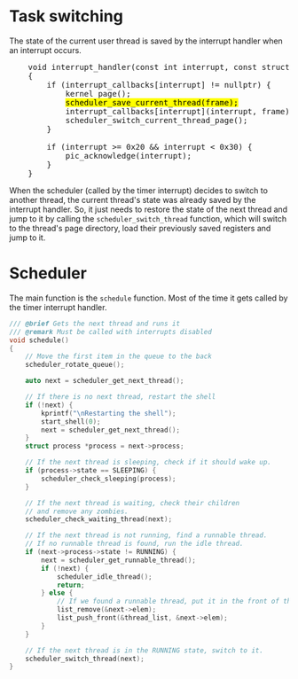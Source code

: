 # Task switching

The state of the current user thread is saved by the interrupt handler when an interrupt occurs.

<pre>
    void interrupt_handler(const int interrupt, const struct interrupt_frame *frame)
    {
        if (interrupt_callbacks[interrupt] != nullptr) {
            kernel_page();
            <mark>scheduler_save_current_thread(frame);</mark>
            interrupt_callbacks[interrupt](interrupt, frame);
            scheduler_switch_current_thread_page();
        }

        if (interrupt >= 0x20 && interrupt < 0x30) {
            pic_acknowledge(interrupt);
        }
    }
</pre>  

When the scheduler (called by the timer interrupt) decides to switch to another thread, the current thread's state was
already saved by the interrupt handler. So, it just needs to restore the state of the next thread and jump to it
by calling the `scheduler_switch_thread` function, which will switch to the thread's page directory, load their
previously saved registers and jump to it.

# Scheduler

The main function is the `schedule` function. Most of the time it gets called by the timer interrupt handler.

```c
/// @brief Gets the next thread and runs it
/// @remark Must be called with interrupts disabled
void schedule()
{
    // Move the first item in the queue to the back
    scheduler_rotate_queue();

    auto next = scheduler_get_next_thread();

    // If there is no next thread, restart the shell
    if (!next) {
        kprintf("\nRestarting the shell");
        start_shell(0);
        next = scheduler_get_next_thread();
    }
    struct process *process = next->process;

    // If the next thread is sleeping, check if it should wake up.
    if (process->state == SLEEPING) {
        scheduler_check_sleeping(process);
    }

    // If the next thread is waiting, check their children
    // and remove any zombies.
    scheduler_check_waiting_thread(next);

    // If the next thread is not running, find a runnable thread.
    // If no runnable thread is found, run the idle thread.
    if (next->process->state != RUNNING) {
        next = scheduler_get_runnable_thread();
        if (!next) {
            scheduler_idle_thread();
            return;
        } else {
            // If we found a runnable thread, put it in the front of the queue
            list_remove(&next->elem);
            list_push_front(&thread_list, &next->elem);
        }
    }

    // If the next thread is in the RUNNING state, switch to it.
    scheduler_switch_thread(next);
}
```



